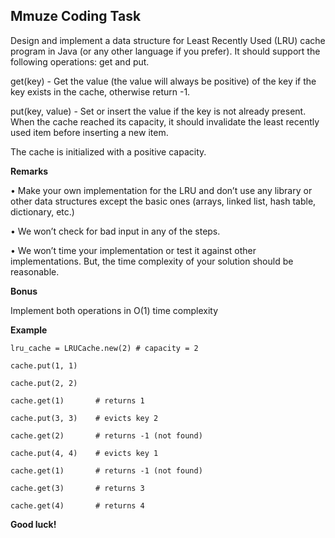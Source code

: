 ## Mmuze Coding Task


Design and implement a data structure for Least Recently Used (LRU) cache program in Java (or any other language if you prefer).
 It should support the following operations: get and put.

get(key) - Get the value (the value will always be positive) of the key if the key exists in the cache, otherwise return -1.

put(key, value) - Set or insert the value if the key is not already present. When the cache reached its capacity, it should invalidate the least recently used item before inserting a new item.

The cache is initialized with a positive capacity.


**Remarks**

•	Make your own implementation for the LRU and don’t use any library or other data structures except the basic ones (arrays, linked list, hash table, dictionary, etc.)

•	We won’t check for bad input in any of the steps. 

•	We won’t time your implementation or test it against other implementations. But, the time complexity of your solution should be reasonable.


**Bonus**

 Implement both operations in O(1) time complexity



**Example**
```
lru_cache = LRUCache.new(2) # capacity = 2

cache.put(1, 1)

cache.put(2, 2)

cache.get(1)       # returns 1

cache.put(3, 3)    # evicts key 2

cache.get(2)       # returns -1 (not found)

cache.put(4, 4)    # evicts key 1

cache.get(1)       # returns -1 (not found)

cache.get(3)       # returns 3

cache.get(4)       # returns 4
```



**Good luck!**

